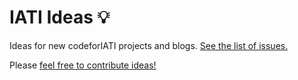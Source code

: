 # IATI Ideas 💡

Ideas for new codeforIATI projects and blogs. [See the list of issues.](https://github.com/codeforIATI/iati-ideas/issues)

Please [feel free to contribute ideas!](https://github.com/codeforiati/iati-ideas/issues/new/choose)
